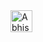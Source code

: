 
<a href="https://https://t.me/skechko">
  <img align="left" alt="Abhishek's Instagram" width="35px" src="https://ds-blobs-1.cdn.devapps.ru/12006199.png" />
</a>
